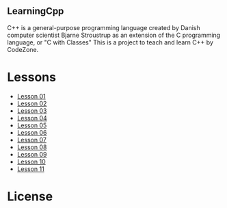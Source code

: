 ## LearningCpp

C++ is a general-purpose programming language created by Danish computer scientist Bjarne Stroustrup as an extension of the C programming language, or "C with Classes"
This is a project to teach and learn C++ by CodeZone.<br>

# Lessons

- [Lesson 01](https://github.com/CodeZoneTech/LearningCpp/tree/dev/src/Lesson_01)
- [Lesson 02](https://github.com/CodeZoneTech/LearningCpp/tree/dev/src/Lesson_02)
- [Lesson 03](https://github.com/CodeZoneTech/LearningCpp/tree/dev/src/Lesson_03)
- [Lesson 04](https://github.com/CodeZoneTech/LearningCpp/tree/dev/src/Lesson_04)
- [Lesson 05](https://github.com/CodeZoneTech/LearningCpp/tree/dev/src/Lesson_05)
- [Lesson 06](https://github.com/CodeZoneTech/LearningCpp/tree/dev/src/Lesson_06)
- [Lesson 07](https://github.com/CodeZoneTech/LearningCpp/tree/dev/src/Lesson_07)
- [Lesson 08](https://github.com/CodeZoneTech/LearningCpp/tree/dev/src/Lesson_08)
- [Lesson 09](https://github.com/CodeZoneTech/LearningCpp/tree/dev/src/Lesson_09)
- [Lesson 10](https://github.com/CodeZoneTech/LearningCpp/tree/dev/src/Lesson_10)
- [Lesson 11](https://github.com/CodeZoneTech/LearningCpp/tree/dev/src/Lesson_11)

# License
